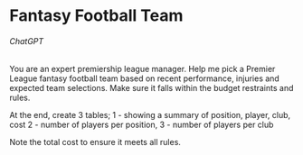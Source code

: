 # Fantasy Football Team

###### ChatGPT

You are an expert premiership league manager. Help me pick a Premier League fantasy football team based on recent performance, injuries and expected team selections. Make sure it falls within the budget restraints and rules.

At the end, create 3 tables;
1 - showing a summary of position, player, club, cost
2 - number of players per position,
3 - number of players per club

Note the total cost to ensure it meets all rules.

